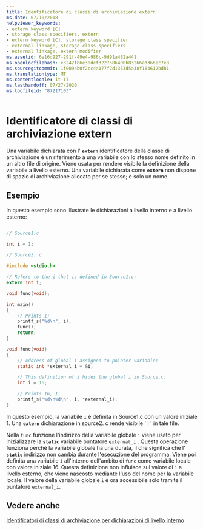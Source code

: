 ```yaml
---
title: Identificatore di classi di archiviazione extern
ms.date: 07/10/2018
helpviewer_keywords:
- extern keyword [C]
- storage class specifiers, extern
- extern keyword [C], storage class specifier
- external linkage, storage-class specifiers
- external linkage, extern modifier
ms.assetid: 6e16d927-291f-49e4-986c-9d91a482a441
ms.openlocfilehash: e3242f86e30dcf3227586400b83266ad366ec7e8
ms.sourcegitcommit: 1f009ab0f2cc4a177f2d1353d5a38f164612bdb1
ms.translationtype: MT
ms.contentlocale: it-IT
ms.lasthandoff: 07/27/2020
ms.locfileid: "87217103"
---
```

# <a name="extern-storage-class-specifier"></a>Identificatore di classi di archiviazione extern

Una variabile dichiarata con l' **`extern`** identificatore della classe di archiviazione è un riferimento a una variabile con lo stesso nome definito in un altro file di origine. Viene usata per rendere visibile la definizione della variabile a livello esterno. Una variabile dichiarata come **`extern`** non dispone di spazio di archiviazione allocato per se stesso; è solo un nome.

## <a name="example"></a>Esempio

In questo esempio sono illustrate le dichiarazioni a livello interno e a livello esterno:

```c

// Source1.c

int i = 1;

// Source2. c

#include <stdio.h>

// Refers to the i that is defined in Source1.c:
extern int i;

void func(void);

int main()
{
    // Prints 1:
    printf_s("%d\n", i);
    func();
    return;
}

void func(void)
{
    // Address of global i assigned to pointer variable:
    static int *external_i = &i;

    // This definition of i hides the global i in Source.c:
    int i = 16;

    // Prints 16, 1:
    printf_s("%d\n%d\n", i, *external_i);
}
```

In questo esempio, la variabile `i` è definita in Source1.c con un valore iniziale 1. Una **`extern`** dichiarazione in source2. c rende visibile ' i ' in tale file.

Nella `func` funzione l'indirizzo della variabile globale `i` viene usato per inizializzare la **`static`** variabile puntatore `external_i` . Questa operazione funziona perché la variabile globale ha una durata, il che significa che l' **`static`** indirizzo non cambia durante l'esecuzione del programma. Viene poi definita una variabile `i` all'interno dell'ambito di `func` come variabile locale con valore iniziale 16. Questa definizione non influisce sul valore di `i` a livello esterno, che viene nascosto mediante l'uso del nome per la variabile locale. Il valore della variabile globale `i` è ora accessibile solo tramite il puntatore `external_i`.

## <a name="see-also"></a>Vedere anche

[Identificatori di classi di archiviazione per dichiarazioni di livello interno](../c-language/storage-class-specifiers-for-internal-level-declarations.md)
